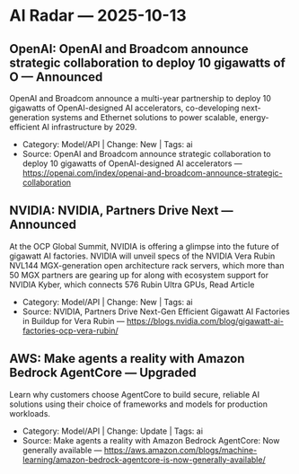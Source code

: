 # AI Radar — 2025-10-13

## OpenAI: OpenAI and Broadcom announce strategic collaboration to deploy 10 gigawatts of O — **Announced**
OpenAI and Broadcom announce a multi-year partnership to deploy 10 gigawatts of OpenAI-designed AI accelerators, co-developing next-generation systems and Ethernet solutions to power scalable, energy-efficient AI infrastructure by 2029.

- Category: Model/API  |  Change: New  |  Tags: ai
- Source: OpenAI and Broadcom announce strategic collaboration to deploy 10 gigawatts of OpenAI-designed AI accelerators — https://openai.com/index/openai-and-broadcom-announce-strategic-collaboration

## NVIDIA: NVIDIA, Partners Drive Next — **Announced**
At the OCP Global Summit, NVIDIA is offering a glimpse into the future of gigawatt AI factories. NVIDIA will unveil specs of the NVIDIA Vera Rubin NVL144 MGX-generation open architecture rack servers, which more than 50 MGX partners are gearing up for along with ecosystem support for NVIDIA Kyber, which connects 576 Rubin Ultra GPUs, Read Article

- Category: Model/API  |  Change: New  |  Tags: ai
- Source: NVIDIA, Partners Drive Next-Gen Efficient Gigawatt AI Factories in Buildup for Vera Rubin — https://blogs.nvidia.com/blog/gigawatt-ai-factories-ocp-vera-rubin/

## AWS: Make agents a reality with Amazon Bedrock AgentCore — **Upgraded**
Learn why customers choose AgentCore to build secure, reliable AI solutions using their choice of frameworks and models for production workloads.

- Category: Model/API  |  Change: Update  |  Tags: ai
- Source: Make agents a reality with Amazon Bedrock AgentCore: Now generally available — https://aws.amazon.com/blogs/machine-learning/amazon-bedrock-agentcore-is-now-generally-available/
